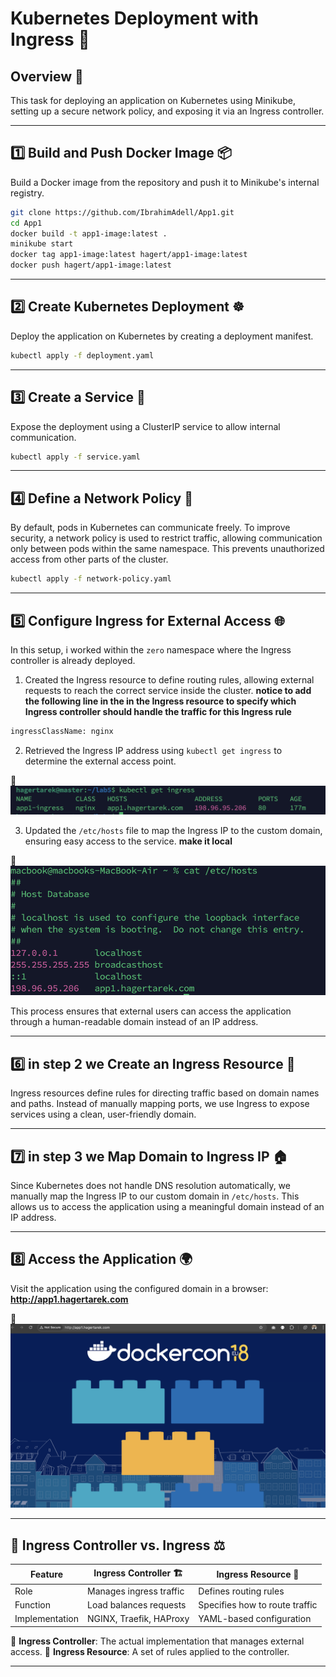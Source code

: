 # Kubernetes Deployment with Ingress 🚀

## Overview 📌
This task for deploying an application on Kubernetes using Minikube, setting up a secure network policy, and exposing it via an Ingress controller.

---

## 1️⃣ Build and Push Docker Image 📦
Build a Docker image from the repository and push it to Minikube's internal registry.
```bash
git clone https://github.com/IbrahimAdell/App1.git
cd App1
docker build -t app1-image:latest .
minikube start
docker tag app1-image:latest hagert/app1-image:latest
docker push hagert/app1-image:latest
```

---

## 2️⃣ Create Kubernetes Deployment ☸️
Deploy the application on Kubernetes by creating a deployment manifest.
```bash
kubectl apply -f deployment.yaml
```

---

## 3️⃣ Create a Service 🛜
Expose the deployment using a ClusterIP service to allow internal communication.
```bash
kubectl apply -f service.yaml
```

---

## 4️⃣ Define a Network Policy 🔐
By default, pods in Kubernetes can communicate freely. To improve security, a network policy is used to restrict traffic, allowing communication only between pods within the same namespace. This prevents unauthorized access from other parts of the cluster.
```bash
kubectl apply -f network-policy.yaml
```

---

## 5️⃣ Configure Ingress for External Access 🌐
In this setup, i worked within the `zero` namespace where the Ingress controller is already deployed.

1. Created the Ingress resource to define routing rules, allowing external requests to reach the correct service inside the cluster.
**notice to add the following line in the in the Ingress resource to specify which Ingress controller should handle the traffic for this Ingress rule**
```bash
ingressClassName: nginx
```

2. Retrieved the Ingress IP address using `kubectl get ingress` to determine the external access point.

 📸![Alt text](assets/pic3.png)

3. Updated the `/etc/hosts` file to map the Ingress IP to the custom domain, ensuring easy access to the service.
**make it local**

 📸![Alt text](assets/pic2.png)

This process ensures that external users can access the application through a human-readable domain instead of an IP address.

---
## 6️⃣ in step 2 we Create an Ingress Resource 🚪
Ingress resources define rules for directing traffic based on domain names and paths. Instead of manually mapping ports, we use Ingress to expose services using a clean, user-friendly domain.

---

## 7️⃣ in step 3 we Map Domain to Ingress IP 🏠
Since Kubernetes does not handle DNS resolution automatically, we manually map the Ingress IP to our custom domain in `/etc/hosts`. This allows us to access the application using a meaningful domain instead of an IP address.

---

## 8️⃣ Access the Application 🌍
Visit the application using the configured domain in a browser:
**http://app1.hagertarek.com**

 📸![Alt text](assets/pic1.png)

---

## 📖 Ingress Controller vs. Ingress ⚖️
| Feature            | Ingress Controller 🏗️ | Ingress Resource 🚦 |
|-------------------|--------------------|------------------|
| Role             | Manages ingress traffic | Defines routing rules |
| Function        | Load balances requests | Specifies how to route traffic |
| Implementation | NGINX, Traefik, HAProxy | YAML-based configuration |

📌 **Ingress Controller**: The actual implementation that manages external access.
📌 **Ingress Resource**: A set of rules applied to the controller.

---
